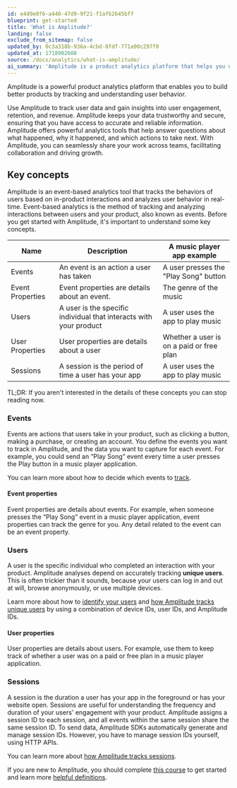 ```yaml
---
id: e4d9e0f6-a440-47d9-9f21-f1af62645bff
blueprint: get-started
title: 'What is Amplitude?'
landing: false
exclude_from_sitemap: false
updated_by: 0c3a318b-936a-4cbd-8fdf-771a90c297f0
updated_at: 1718902608
source: /docs/analytics/what-is-amplitude/
ai_summary: 'Amplitude is a product analytics platform that helps you understand user behavior, engagement, and revenue. It tracks user data accurately and securely, providing insights into what happened, why, and what actions to take. You can share work easily across teams for collaboration and growth. Key concepts include event-based analytics, tracking user interactions, and sessions. You can define events, track event properties, identify users effectively, and analyze user properties. Sessions help understand user engagement. Amplitude offers courses for beginners and helpful definitions for learning more.'
---
```

Amplitude is a powerful product analytics platform that enables you to build better products by tracking and understanding user behavior. 

Use Amplitude to track user data and gain insights into user engagement, retention, and revenue. Amplitude keeps your data trustworthy and secure, ensuring that you have access to accurate and reliable information. Amplitude offers powerful analytics tools that help answer questions about what happened, why it happened, and which actions to take next. With Amplitude, you can seamlessly share your work across teams, facilitating collaboration and driving growth.

## Key concepts

Amplitude is an event-based analytics tool that tracks the behaviors of users based on in-product interactions and analyzes user behavior in real-time. Event-based analytics is the method of tracking and analyzing interactions between users and your product, also known as events. Before you get started with Amplitude, it's important to understand some key concepts. 

| Name             | Description                                                        | A music player app example               |
| ---------------- | ------------------------------------------------------------------ | ---------------------------------------- |
| Events           | An event is an action a user has taken                             | A user presses the "Play Song" button    |
| Event Properties | Event properties are details about an event.                       | The genre of the music                   |
| Users            | A user is the specific individual that interacts with your product | A user uses the app to play music        |
| User Properties  | User properties are details about a user                           | Whether a user is on a paid or free plan |
| Sessions         | A session is the period of time a user has your app                | A user uses the app to play music        |

TL;DR: If you aren't interested in the details of these concepts you can stop reading now. 

### Events

Events are actions that users take in your product, such as clicking a button, making a purchase, or creating an account. You define the events you want to track in Amplitude, and the data you want to capture for each event. For example, you could send an “Play Song” event every time a user presses the Play button in a music player application.

You can learn more about how to decide which events to [track](/docs/get-started/select-events).

#### Event properties

Event properties are details about events. For example, when someone presses the “Play Song” event in a music player application, event properties can track the genre for you. Any detail related to the event can be an event property.

### Users

A user is the specific individual who completed an interaction with your product. Amplitude analyses depend on accurately tracking **unique users**. This is often trickier than it sounds, because your users can log in and out at will, browse anonymously, or use multiple devices. 

Learn more about how to [identify your users](/docs/get-started/understand-user-activity) and [how Amplitude tracks unique users](/docs/data/sources/instrument-track-unique-users) by using a combination of device IDs, user IDs, and Amplitude IDs.

#### User properties

User properties are details about users. For example, use them to keep track of whether a user was on a paid or free plan in a music player application.

### Sessions

A session is the duration a user has your app in the foreground or has your website open. Sessions are useful for understanding the frequency and duration of your users' engagement with your product. Amplitude assigns a session ID to each session, and all events within the same session share the same session ID. To send data, Amplitude SDKs automatically generate and manage session IDs. However, you have to manage session IDs yourself, using HTTP APIs. 

You can learn more about [how Amplitude tracks sessions](/docs/data/sources/instrument-track-sessions).

If you are new to Amplitude, you should complete [this course](https://academy.amplitude.com/path/getting-started-with-amplitude-analytics-learning-path) to get started and learn more [helpful definitions](/docs/get-started/helpful-definitions).